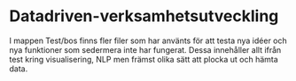 # Datadriven-verksamhetsutveckling

I mappen Test/bos finns fler filer som har använts för att testa nya idéer och nya funktioner som  sedermera inte har fungerat. Dessa innehåller allt ifrån test kring visualisering, NLP men främst olika sätt att plocka ut och hämta data. 

